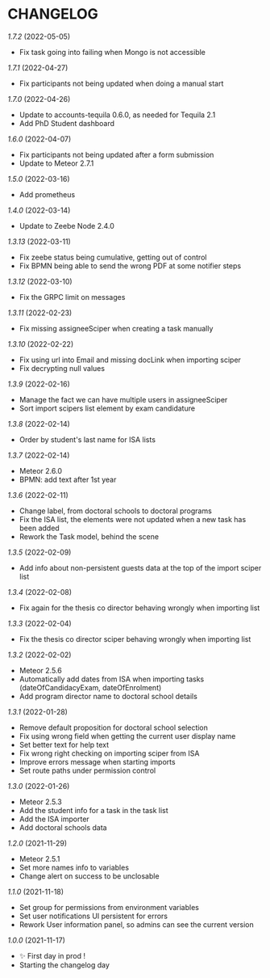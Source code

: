 # CHANGELOG

*1.7.2* (2022-05-05)
- Fix task going into failing when Mongo is not accessible

*1.7.1* (2022-04-27)
- Fix participants not being updated when doing a manual start

*1.7.0* (2022-04-26)
- Update to accounts-tequila 0.6.0, as needed for Tequila 2.1
- Add PhD Student dashboard

*1.6.0* (2022-04-07)
- Fix participants not being updated after a form submission
- Update to Meteor 2.7.1

*1.5.0* (2022-03-16)
- Add prometheus

*1.4.0* (2022-03-14)
- Update to Zeebe Node 2.4.0

*1.3.13* (2022-03-11)
- Fix zeebe status being cumulative, getting out of control
- Fix BPMN being able to send the wrong PDF at some notifier steps

*1.3.12* (2022-03-10)
- Fix the GRPC limit on messages

*1.3.11* (2022-02-23)
- Fix missing assigneeSciper when creating a task manually

*1.3.10* (2022-02-22)
- Fix using url into Email and missing docLink when importing sciper
- Fix decrypting null values

*1.3.9* (2022-02-16)
- Manage the fact we can have multiple users in assigneeSciper
- Sort import scipers list element by exam candidature

*1.3.8* (2022-02-14)
- Order by student's last name for ISA lists

*1.3.7* (2022-02-14)
- Meteor 2.6.0
- BPMN: add text after 1st year

*1.3.6* (2022-02-11)
- Change label, from doctoral schools to doctoral programs
- Fix the ISA list, the elements were not updated when a new task has been added
- Rework the Task model, behind the scene

*1.3.5* (2022-02-09)
- Add info about non-persistent guests data at the top of the import sciper list

*1.3.4* (2022-02-08)
- Fix again for the thesis co director behaving wrongly when importing list

*1.3.3* (2022-02-04)
- Fix the thesis co director sciper behaving wrongly when importing list

*1.3.2* (2022-02-02)
- Meteor 2.5.6
- Automatically add dates from ISA when importing tasks (dateOfCandidacyExam, dateOfEnrolment)
- Add program director name to doctoral school details

*1.3.1* (2022-01-28)
- Remove default proposition for doctoral school selection
- Fix using wrong field when getting the current user display name
- Set better text for help text
- Fix wrong right checking on importing sciper from ISA
- Improve errors message when starting imports
- Set route paths under permission control

*1.3.0* (2022-01-26)
- Meteor 2.5.3
- Add the student info for a task in the task list
- Add the ISA importer
- Add doctoral schools data

*1.2.0* (2021-11-29)
- Meteor 2.5.1
- Set more names info to variables
- Change alert on success to be unclosable

*1.1.0* (2021-11-18)
- Set group for permissions from environment variables
- Set user notifications UI persistent for errors
- Rework User information panel, so admins can see the current version

*1.0.0* (2021-11-17)
- ✨ First day in prod !
- Starting the changelog day

